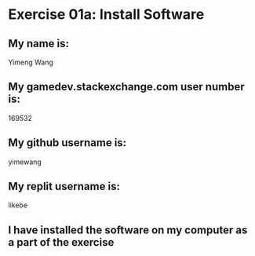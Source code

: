 # Exercise 01a: Install Software

## My name is:
Yimeng Wang

## My gamedev.stackexchange.com user number is:
169532

## My github username is:
yimewang

## My replit username is:
likebe

## I have installed the software on my computer as a part of the exercise
